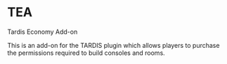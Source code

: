 # TEA
Tardis Economy Add-on

This is an add-on for the TARDIS plugin which allows players to purchase the permissions
required to build consoles and rooms.
